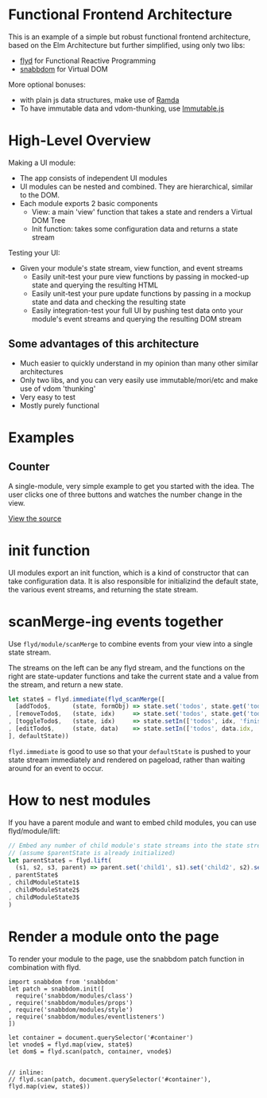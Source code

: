 
# Functional Frontend Architecture

This is an example of a simple but robust functional frontend architecture, based on the Elm Architecture but further simplified, using only two libs:

- [flyd](https://github.com/paldepind/flyd) for Functional Reactive Programming
- [snabbdom](https://github.com/paldepind/snabbdom) for Virtual DOM

More optional bonuses:

- with plain js data structures, make use of [Ramda](ramdajs.com)
- To have immutable data and vdom-thunking, use [Immutable.js](https://facebook.github.io/immutable-js/docs/)

# High-Level Overview

Making a UI module:

- The app consists of independent UI modules
- UI modules can be nested and combined. They are hierarchical, similar to the DOM.
- Each module exports 2 basic components
  - View: a main 'view' function that takes a state and renders a Virtual DOM Tree
  - Init function: takes some configuration data and returns a state stream

Testing your UI:

- Given your module's state stream, view function, and event streams
  - Easily unit-test your pure view functions by passing in mocked-up state and querying the resulting HTML
  - Easily unit-test your pure update functions by passing in a mockup state and data and checking the resulting state
  - Easily integration-test your full UI by pushing test data onto your module's event streams and querying the resulting DOM stream

## Some advantages of this architecture

- Much easier to quickly understand in my opinion than many other similar architectures
- Only two libs, and you can very easily use immutable/mori/etc and make use of vdom 'thunking'
- Very easy to test
- Mostly purely functional

# Examples

## Counter

A single-module, very simple example to get you started with the idea. The user clicks one of three buttons and watches the number change in the view.

[View the source](examples/counter/index.es6)

# init function

UI modules export an init function, which is a kind of constructor that can
take configuration data. It is also responsible for initializind the default
state, the various event streams, and returning the state stream.

# scanMerge-ing events together

Use `flyd/module/scanMerge` to combine events from your view into a single state stream.

The streams on the left can be any flyd stream, and the functions on the right are state-updater functions and take the current state and a value from the stream, and return a new state.

```js
let state$ = flyd.immediate(flyd_scanMerge([
  [addTodo$,      (state, formObj) => state.set('todos', state.get('todos').add(formObj))]
, [removeTodo$,   (state, idx)     => state.set('todos', state.get('todos').delete(idx))]
, [toggleTodo$,   (state, idx)     => state.setIn(['todos', idx, 'finished'], !state.getIn(['todos', idx, 'finished']))]
, [editTodo$,     (state, data)    => state.setIn(['todos', data.idx, 'name'], data.name)]
], defaultState))
```

`flyd.immediate` is good to use so that your `defaultState` is pushed to your
state stream immediately and rendered on pageload, rather than waiting around
for an event to occur.

# How to nest modules

If you have a parent module and want to embed child modules, you can use flyd/module/lift:

```js
// Embed any number of child module's state streams into the state stream for a parent module:
// (assume $parentState is already initialized)
let parentState$ = flyd.lift(
  (s1, s2, s3, parent) => parent.set('child1', s1).set('child2', s2).set('child3', s3)
, parentState$
, childModuleState1$
, childModuleState2$
, childModuleState3$
)
```

# Render a module onto the page

To render your module to the page, use the snabbdom patch function in combination with flyd.

```
import snabbdom from 'snabbdom'
let patch = snabbdom.init([
  require('snabbdom/modules/class')
, require('snabbdom/modules/props')
, require('snabbdom/modules/style')
, require('snabbdom/modules/eventlisteners')
])

let container = document.querySelector('#container')
let vnode$ = flyd.map(view, state$)
let dom$ = flyd.scan(patch, container, vnode$)


// inline:
// flyd.scan(patch, document.querySelector('#container'), flyd.map(view, state$))
```

